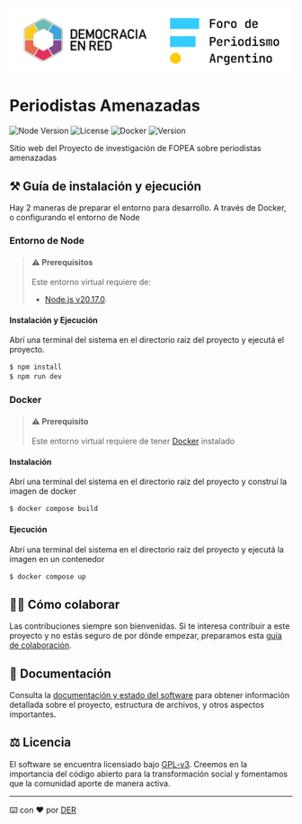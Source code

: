 ![Header](./public/der-fopea-logo.png)

# Periodistas Amenazadas

![Node Version](https://img.shields.io/badge/node-v20-red)
![License](https://img.shields.io/github/license/DemocraciaEnRed/periodistas-amenazadas)
![Docker](https://img.shields.io/badge/docker-ready-blue)
![Version](https://img.shields.io/github/v/release/DemocraciaEnRed/periodistas-amenazadas)

Sitio web del Proyecto de investigación de FOPEA sobre periodistas amenazadas

## ⚒️ Guía de instalación y ejecución

Hay 2 maneras de preparar el entorno para desarrollo. A través de Docker, o configurando el entorno de Node

### Entorno de Node

> #### ⚠️ Prerequisitos
>
> Este entorno virtual requiere de:
>
> - [Node.js v20.17.0](https://nodejs.org/en/blog/release/v20.17.0/).

#### Instalación y Ejecución

Abrí una terminal del sistema en el directorio raiz del proyecto y ejecutá el proyecto.

```bash
$ npm install
$ npm run dev
```



### Docker

> #### ⚠️ Prerequisito
>
> Este entorno virtual requiere de tener [Docker](https://docs.docker.com/) instalado

#### Instalación

Abrí una terminal del sistema en el directorio raiz del proyecto y construí la imagen de docker

```bash
$ docker compose build
```

#### Ejecución

Abrí una terminal del sistema en el directorio raiz del proyecto y ejecutá la imagen en un contenedor

```bash
$ docker compose up
```


## 👷‍♀️ Cómo colaborar

Las contribuciones siempre son bienvenidas. Si te interesa contribuir a este proyecto y no estás seguro de por dónde empezar, preparamos esta [guía de colaboración](https://github.com/DemocraciaEnRed/.github/blob/main/docs/CONTRIBUTING.md).

## 📖 Documentación

Consulta la [documentación y estado del software](./docs) para obtener información detallada sobre el proyecto, estructura de archivos, y otros aspectos importantes.

## ⚖️ Licencia

El software se encuentra licensiado bajo [GPL-v3](./LICENSE). Creemos en la importancia del código abierto para la transformación social y fomentamos que la comunidad aporte de manera activa.

---

⌨️ con ❤️ por [DER](https://github.com/DemocraciaEnRed/)
